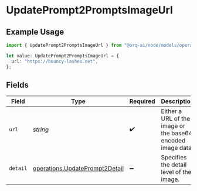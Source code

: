 # UpdatePrompt2PromptsImageUrl

## Example Usage

```typescript
import { UpdatePrompt2PromptsImageUrl } from "@orq-ai/node/models/operations";

let value: UpdatePrompt2PromptsImageUrl = {
  url: "https://bouncy-lashes.net",
};
```

## Fields

| Field                                                                            | Type                                                                             | Required                                                                         | Description                                                                      |
| -------------------------------------------------------------------------------- | -------------------------------------------------------------------------------- | -------------------------------------------------------------------------------- | -------------------------------------------------------------------------------- |
| `url`                                                                            | *string*                                                                         | :heavy_check_mark:                                                               | Either a URL of the image or the base64 encoded image data.                      |
| `detail`                                                                         | [operations.UpdatePrompt2Detail](../../models/operations/updateprompt2detail.md) | :heavy_minus_sign:                                                               | Specifies the detail level of the image.                                         |